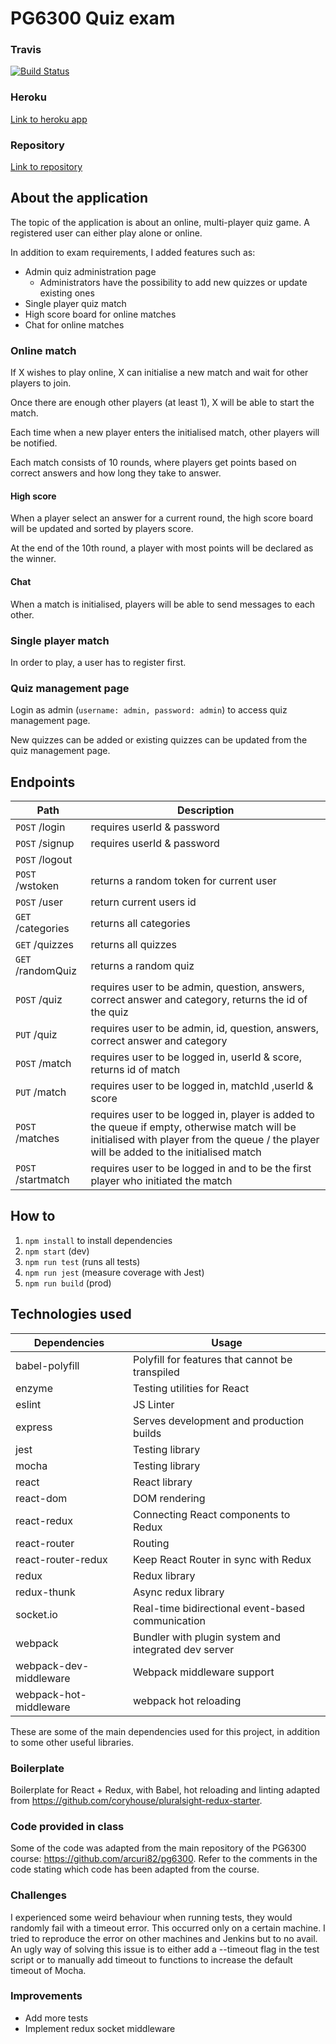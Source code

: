 # PG6300 Quiz exam

### Travis
[![Build Status](https://travis-ci.com/stellaselena/pg6300-quiz-exam.svg?token=xqfmXCaJoqxaqpsVZGP3&branch=master)](https://travis-ci.com/stellaselena/pg6300-quiz-exam)

### Heroku
[Link to heroku app](https://stella-quiz-app.herokuapp.com)

### Repository
[Link to repository](https://github.com/stellaselena/PG6300-quiz-exam)

## About the application
The topic of the application is about an online, multi-player quiz game. A registered user can either play alone or online.

In addition to exam requirements, I added features such as:
- Admin quiz administration page
  - Administrators have the possibility to add new quizzes or update existing ones
- Single player quiz match
- High score board for online matches
- Chat for online matches

### Online match

If X wishes to play online, X can initialise a new match and wait for other players to join. 

Once there are enough other players (at least 1), X will be able to start the match. 

Each time when a new player enters the initialised match, other players will be notified.

Each match consists of 10 rounds, where players get points based on correct answers and how long they take to answer.

#### High score

When a player select an answer for a current round, the high score board will be updated and sorted by players score. 

At the end of the 10th round, a player with most points will be declared as the winner.

#### Chat

When a match is initialised, players will be able to send messages to each other.

### Single player match

In order to play, a user has to register first.

### Quiz management page
Login as admin (`username: admin, password: admin`) to access quiz management page.
 
New quizzes can be added or existing quizzes can be updated from the quiz management page.

## Endpoints

| **Path** | **Description** |
|----------|-------
|`POST` /login| requires userId & password
|`POST` /signup| requires userId & password
|`POST` /logout| 
|`POST` /wstoken| returns a random token for current user
|`POST` /user	| return current users id
|`GET` /categories| returns all categories
|`GET` /quizzes | returns all quizzes 
|`GET` /randomQuiz | returns a random quiz 
|`POST` /quiz | requires user to be admin, question, answers, correct answer and category, returns the id of the quiz 
|`PUT` /quiz | requires user to be admin, id, question, answers, correct answer and category 
|`POST` /match | requires user to be logged in, userId & score, returns id of match 
|`PUT` /match | requires user to be logged in, matchId ,userId & score
|`POST` /matches | requires user to be logged in,  player is added to the queue if empty, otherwise match will be initialised with player from the queue / the player will be added to the initialised match
|`POST` /startmatch | requires user to be logged in and to be the first player who initiated the match

## How to
1. `npm install` to install dependencies
2. `npm start` (dev)
3. `npm run test` (runs all tests)
4. `npm run jest` (measure coverage with Jest)
5. `npm run build` (prod)

## Technologies used

| **Dependencies** | **Usage**  |
|----------|-------
|babel-polyfill| Polyfill for features that cannot be transpiled
|enzyme|  Testing utilities for React
|eslint| JS Linter
|express| Serves development and production builds
|jest	| Testing library
|mocha| Testing library
|react | React library 
|react-dom|DOM rendering 
|react-redux|Connecting React components to Redux 
|react-router|Routing 
|react-router-redux|Keep React Router in sync with Redux
|redux| Redux library 
|redux-thunk| Async redux library
|socket.io| Real-time bidirectional event-based communication
|webpack| Bundler with plugin system and integrated dev server
|webpack-dev-middleware	| Webpack middleware support 
|webpack-hot-middleware	| webpack hot reloading

These are some of the main dependencies used for this project, in addition to some other useful libraries.
  
### Boilerplate
Boilerplate for React + Redux, with Babel, hot reloading and linting adapted from 
https://github.com/coryhouse/pluralsight-redux-starter.

### Code provided in class
Some of the code was adapted from the main repository of the PG6300 course: https://github.com/arcuri82/pg6300.
Refer to the comments in the code stating which code has been adapted from the course.

### Challenges
I experienced some weird behaviour when running tests, they would randomly fail
with a timeout error. This occurred only on a certain machine. I tried to reproduce the error
on other machines and Jenkins but to no avail. An ugly way of solving this issue is to either add
a --timeout flag in the test script or to manually add timeout to functions to increase the default timeout of Mocha.

### Improvements
- Add more tests
- Implement redux socket middleware
